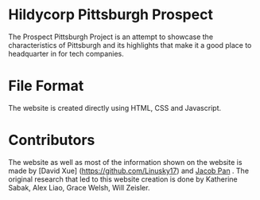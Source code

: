 # Hildycorp Pittsburgh Prospect
The Prospect Pittsburgh Project is an attempt to showcase the characteristics of Pittsburgh 
and its highlights that make it a good place to headquarter in for tech companies.

# File Format 
The website is created directly using HTML, CSS and Javascript.

# Contributors
The website as well as most of the information shown on the website is made by [David Xue] (https://github.com/Linusky17) and [Jacob Pan](https://github.com/OptimusIacobus) .
The original research that led to this website creation is done by Katherine Sabak, Alex Liao, Grace Welsh, Will Zeisler.
